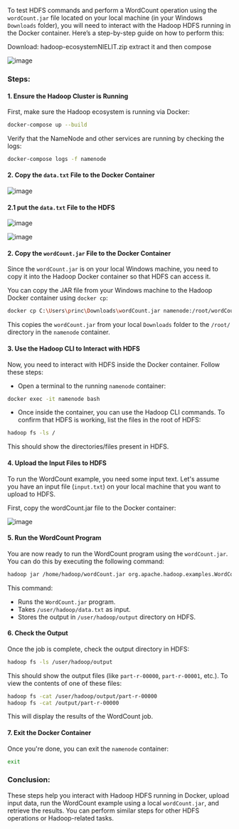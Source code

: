 To test HDFS commands and perform a WordCount operation using the `wordCount.jar` file located on your local machine (in your Windows `Downloads` folder), you will need to interact with the Hadoop HDFS running in the Docker container. Here’s a step-by-step guide on how to perform this:

Download: 
hadoop-ecosystemNIELIT.zip
extract it and then compose


![image](https://github.com/user-attachments/assets/d49ec331-240d-4e18-b62e-7b9312661e97)



### Steps:

#### 1. **Ensure the Hadoop Cluster is Running**
First, make sure the Hadoop ecosystem is running via Docker:

```bash
docker-compose up --build
```

Verify that the NameNode and other services are running by checking the logs:

```bash
docker-compose logs -f namenode
```
#### 2. **Copy the `data.txt` File to the Docker Container**

![image](https://github.com/user-attachments/assets/e19c3559-a175-42bc-9c2d-1a5388111736)


#### 2.1 **put the `data.txt` File to the HDFS**
![image](https://github.com/user-attachments/assets/72504f5b-175d-47fa-8c7c-db28fd20c356)

![image](https://github.com/user-attachments/assets/19119ecf-6397-43ca-b5d6-105b5ba7711b)



#### 2. **Copy the `wordCount.jar` File to the Docker Container**
Since the `wordCount.jar` is on your local Windows machine, you need to copy it into the Hadoop Docker container so that HDFS can access it.

You can copy the JAR file from your Windows machine to the Hadoop Docker container using `docker cp`:

```bash
docker cp C:\Users\princ\Downloads\wordCount.jar namenode:/root/wordCount.jar
```

This copies the `wordCount.jar` from your local `Downloads` folder to the `/root/` directory in the `namenode` container.

#### 3. **Use the Hadoop CLI to Interact with HDFS**
Now, you need to interact with HDFS inside the Docker container. Follow these steps:

- Open a terminal to the running `namenode` container:

```bash
docker exec -it namenode bash
```

- Once inside the container, you can use the Hadoop CLI commands. To confirm that HDFS is working, list the files in the root of HDFS:

```bash
hadoop fs -ls /
```

This should show the directories/files present in HDFS.

#### 4. **Upload the Input Files to HDFS**
To run the WordCount example, you need some input text. Let's assume you have an input file (`input.txt`) on your local machine that you want to upload to HDFS.

First, copy the wordCount.jar file to the Docker container:

![image](https://github.com/user-attachments/assets/49d5e85d-fc03-4ea3-8d92-5b18321bc8e1)

#### 5. **Run the WordCount Program**
You are now ready to run the WordCount program using the `wordCount.jar`. You can do this by executing the following command:

```bash
hadoop jar /home/hadoop/wordCount.jar org.apache.hadoop.examples.WordCount /input /output

```

This command:
- Runs the `WordCount.jar` program.
- Takes `/user/hadoop/data.txt` as input.
- Stores the output in `/user/hadoop/output` directory on HDFS.

#### 6. **Check the Output**
Once the job is complete, check the output directory in HDFS:

```bash
hadoop fs -ls /user/hadoop/output
```

This should show the output files (like `part-r-00000`, `part-r-00001`, etc.). To view the contents of one of these files:

```bash
hadoop fs -cat /user/hadoop/output/part-r-00000
hadoop fs -cat /output/part-r-00000

```

This will display the results of the WordCount job.

#### 7. **Exit the Docker Container**
Once you're done, you can exit the `namenode` container:

```bash
exit
```

### Conclusion:
These steps help you interact with Hadoop HDFS running in Docker, upload input data, run the WordCount example using a local `wordCount.jar`, and retrieve the results. You can perform similar steps for other HDFS operations or Hadoop-related tasks.
